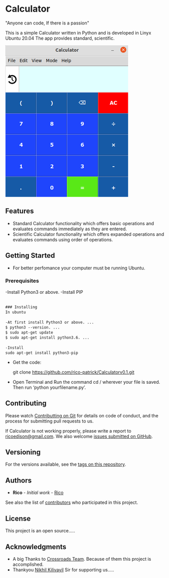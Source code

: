 # Calculator
"Anyone can code, If there is a passion"


This is a simple Calculator written in Python and is developed in Linyx Ubuntu 20.04
The app provides standard, scientific.

![Calculator Screenshot](Images/Screenshot1.png)
## Features
- Standard Calculator functionality which offers basic operations and evaluates commands immediately as they are entered.
- Scientific Calculator functionality which offers expanded operations and evaluates commands using order of operations.

## Getting Started
- For better perfomance your computer must be running Ubuntu.


### Prerequisites
-Install Python3 or above.
-Install PIP
```

### Installing
In ubuntu

-At first install Python3 or above. ...
$ python3 --version. ...
$ sudo apt-get update 
$ sudo apt-get install python3.6. ...

-Install
sudo apt-get install python3-pip

```
- Get the code:

    git clone https://github.com/rico-patrick/Calculatorv0.1.git

- Open Terminal and Run the command cd / wherever your file is saved.
Then run ‘python yourfilename.py’.

## Contributing

Please watch [Contributting on Git](https://www.youtube.com/watch?v=w5JP-sjkWD0&list=PLY-ecO2csVHdLhAO6TERaMJXP8aqyWVt-&index=6) for details on code of conduct, and the process for submitting pull requests to us.

If Calculator is not working properly, please write a report to [ricoedison@gmail.com](https://mail.google.com/mail/).
We also welcome [issues submitted on GitHub](https://github.com/rico-patrick/Calculatorv0.1/issues).
## Versioning

For the versions available, see the [tags on this repository](https://github.com/rico-patrick/Calculatorv0.1/tags). 

## Authors

* **Rico** - *Initial work* - [Rico](https://github.com/rico-patrick)

See also the list of [contributors](https://github.com/rico-patrick/Calculatorv0.1/contributors) who participated in this project.

## License

This project is an open source.....

## Acknowledgments

* A big Thanks to [Crossroads Team](https://www.youtube.com/c/Crossroadstalk/featured). Because of them this project is accomplished.
* Thankyou [Nikhil Kilivayil](https://in.linkedin.com/in/nikhilkilivayil) Sir for supporting us.....


